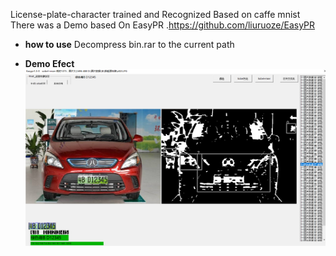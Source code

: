 License-plate-character trained and  Recognized  Based on caffe mnist 
There was a Demo based On EasyPR .https://github.com/liuruoze/EasyPR

- **how to use** 
Decompress bin.rar to the current path 

- **Demo Efect** 
![效果图](https://raw.githubusercontent.com/xingtel/License-plate-character/master/demo.png)

